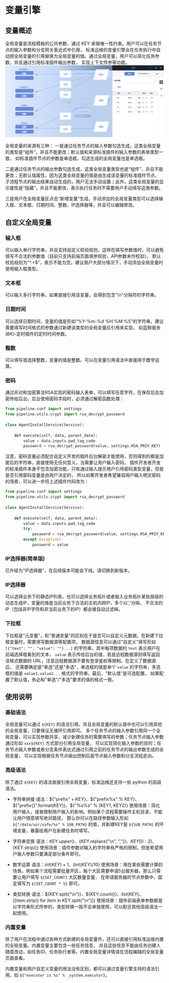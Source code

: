 # 变量引擎

## 变量概述

全局变量是流程模板的公共参数，通过 KEY 来做唯一性约束。用户可以在任务节点的输入参数和分支网关表达式中引用，
标准运维的变量引擎会在任务执行中自动把全局变量的引用替换为全局变量的值。通过全局变量，用户可以简化任务参数，并且通过引用标准插件输出参数，
实现上下文传参等功能。
![](img/variables_reference.png)

全局变量的来源有三种：
一是通过任务节点的输入参数勾选生成，这类全局变量的类型是“组件”，并且不能更改；默认值和来源标准插件的输入参数的表单类型一致，
如标准插件节点的参数是单选框，勾选生成的全局变量也是单选框。

二是通过任务节点的输出参数勾选生成，这类全局变量类型也是“组件”，并且不能更改；无默认值属性，因为这类全局变量的值是由生成该变量的标准插件节点、
子流程节点的输出结果自动生成的，用户无法手动设置；此外，这类全局变量的显示属性是“隐藏”，并且不能更改，表示执行任务时不需要用户手动填写这类参数。

三是用户在全局变量区点击“新增变量”生成，手动添加的全局变量类型可以选择输入框、文本框、日期时间、整数、IP选择器等，并且可以编辑修改。

## 自定义全局变量

### 输入框
可以输入单行字符串，并且支持自定义校验规则，这样在填写参数值时，可以避免填写不合法的参数值（目前只支持前端页面填参校验，API参数未作校验）。
默认校验规则为"^.+$"，表示不能为空。建议用户大部分情况下，手动添加全局变量时使用输入框类型。

### 文本框
可以输入多行字符串，如果直接引用该变量，会得到包含"\n"分隔符的字符串。

### 日期时间
可以选择日期时间，变量的值是形如"%Y-%m-%d %H:%M:%S"的字符串。建议需要填写时间格式的参数通过新建该类型的全局变量后引用来实现，
如蓝鲸服务(BK)-定时插件的定时时间参数。

### 整数
可以填写或选择整数，变量的值是整数。可以在变量引用语法中直接用于数学运算。

### 密码
通过非对称加密算法RSA实现的密码输入表单，可以填写任意字符，在保存后会加密传给后台。后台使用密码字段时，必须通过解密函数处理：
```python
from pipeline.conf import settings
from pipeline.utils.crypt import rsa_decrypt_password

class AgentInstallService(Service):

    def execute(self, data, parent_data):
        value = data.inputs.pwd_tag_code
        password = rsa_decrypt_password(value, settings.RSA_PRIV_KEY)
```

注意，密码变量必须配合自定义开发的插件后台解密才能使用，否则得到的都是加密后的字符串，直接使用无任何意义。当需要让用户输入密码，
插件开发者开发的标准插件本身不包含加密功能，只有通过输入提示用户引用密码类型变量，但是是否引用密码变量是由用户决定的，
所以如果开发者希望兼容用户输入明文密码的场景，可以进一步将上述插件代码改为：
```python
from pipeline.conf import settings
from pipeline.utils.crypt import rsa_decrypt_password

class AgentInstallService(Service):

    def execute(self, data, parent_data):
        value = data.inputs.pwd_tag_code
        try:
            password = rsa_decrypt_password(value, settings.RSA_PRIV_KEY)
        except Exception:
            password = value
```

### IP选择器(简单版)
已升级为"IP选择器"，在后续版本可能会下线，请切换到新版本。

### IP选择器
可以选择业务下的静态IP列表，也可以选择业务拓扑或者输入业务拓扑某些层级的动态生成IP，变量的值是当前业务下合法的主机内网IP，多个以','分隔，
不合法的IP（包括非IP字符和非当前业务下的IP）都会被自动过滤掉。

### 下拉框
下拉框是"元变量"，和"普通变量"的区别在于是否可以自定义元数据。在新建下拉框变量时，需要填写数据源等配置项，
数据源信息可以通过"自定义"填写形如 `[{"text": "", "value": ""}...]` 的字符串，其中每项数据的 `text` 表示用户在前端选择框看到的文本，
`value` 表示传给后台的值，若是远程数据源则填写返回该格式数据的 URL，注意远程数据源不要有登录鉴权等限制。在定义了数据源后，
还需要确定是"单选"还是"多选"，单选框的值是单个 `value` 的字符串，多选框的值是 `value1,value2...` 格式的字符串。最后，"默认值"是可选配置，
如果配置了默认值，务必和"单选"/"多选"要求的值的格式一致。

## 使用说明

### 基础语法
全局变量可以通过 `${KEY}` 的语法引用，并且全局变量的默认值中也可以引用其他的全局变量，只要保证无循环引用即可。
多个任务节点的输入参数引用同一个全局变量，可以实现参数共享，减少新建任务时需要填写的参数；任务节点输入参数通过形如 `xxx${KEY}` 方式部分引用全局变量，
可以实现简化输入参数的目的；任务节点输入参数或者分支条件表达式通过引用之前的任务节点的输出参数生成的全局变量，
可以实现根据任务节点输出控制后面节点输入参数和分支流程走向。

### 高级语法
除了通过 `${KEY}` 的语法直接引用全局变量，标准运维还支持一些 python 的高级语法。

- 字符串拼接
语法：${"prefix" + KEY}、${"prefix%s" % KEY}、${"prefix{}".format(KEY)}、${"%s%s" % (KEY1, KEY2)}
使用场景：简化用户输入，或者限制用户输入的影响。例如某个流程需要操作主机目录，不能让用户随意填写绝对路径，
那么你可以在路径参数输入形如 `${"/data/usr/safe/%s" % SUB_PATH}` 的值，并新建KEY是 `${SUB_PATH}` 的环境变量，暴露给用户在新建任务时填写。

- 字符串变换
语法：${KEY.upper()}、${KEY.replace("\n", ",")}、${KEY[0:2]}、${KEY.strip()}
使用场景：插件参数对输入的字符串有严格的限制，但是希望用户输入参数只要满足部分条件即可。

- 数字运算
语法：${int(KEY) + 1}、${int(KEY)/10}
使用场景：用在某些需要计算的场景。例如某个流程需要批量开区，每个大区需要申请5台服务器，那么只需要让用户填写 `${SET_COUNT}` 大区数量变量，
在申请服务器的节点参数中，固定填写为 `${SET_COUNT * 5}` 即可。

- 类型转换
语法：${KEY.split("\n")}、${KEY.count()}、${list(KEY)}、${[item.strip() for item in KEY.split("\n")]}
使用场景：插件前端表单参数都是以字符串形式传参的，类型转换一般不会单独使用，可以配合其他高级语法一起使用。


### 内置变量
除了用户在流程中通过各种方式新建的全局变量外，还可以直接引用标准运维内置的全局变量。内置变量主要包含一些任务信息，
并且这些信息不能由任务创建人随意改动，如任务ID、任务执行者等。内置全局变量详情请在流程编辑的全局变量页面查看。

内置变量和用户自定义变量的用法没有区别，都可以通过变量引擎支持的语法引用，如 `${"executor is %s" % _system.executor}`。
